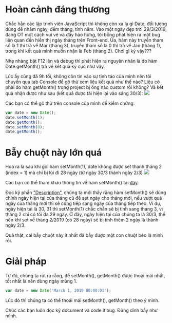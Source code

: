 # Hoàn cảnh đáng thương
Chắc hẳn các lập trình viên JavaScript thì không còn xa lạ gì Date, đối tượng dùng để nhẩm ngày, đếm tháng, tính năm. Vào một ngày đẹp trời 29/3/2019, đang OT một cách vui vẻ và đầy hào hứng, tôi bỗng phát hiện ra một bug liên quan đến hiển thị ngày tháng trên Front-end. Ủa, hàm này truyền tham số là 1 thì trả về Mar (tháng 3), truyền tham số là 0 thì trả về Jan (tháng 1), trong khi kết quả mình muốn nhận là Feb (tháng 2). Chơi gì kỳ vậy???

Nhẹ nhàng bật F12 lên và debug thì phát hiện ra nguyên nhân là do hàm Date.getMonth() trả về kết quả kỳ cục như vậy.

Lúc ấy cũng đã 9h tối, không còn tin vào sự tỉnh táo của mình nên tôi chuyển qua tab Console để gõ thử xem liệu kết quả như thế nào? Liệu có phải do hàm getMonth() trong project bị ông nào custom rồi không?
Và kết quả nhận được như sau (kết quả được tái hiện lại vào sáng 30/3):
![](https://images.viblo.asia/91fc5303-ed6d-470d-92ff-b0bdcd46c988.PNG)

Các bạn có thể gõ thử trên console của mình để kiểm chứng:
```javascript
var date = new Date();
date.setMonth(1);
date.getMonth();
date.setMonth(0);
date.getMonth();
```

# Bẫy chuột này lớn quá
Hoá ra là sau khi gọi hàm setMonth(1), date không được set thành tháng 2 (index = 1) mà chỉ bị lùi đi 28 ngày (từ ngày 30/3 thành ngày 2/3)
![](https://images.viblo.asia/5da81bdf-8f4e-4a61-af4b-8a21e9f15e4d.PNG)

Các bạn có thể tham khảo thông tin về hàm setMonth() tại [đây](https://developer.mozilla.org/en-US/docs/Web/JavaScript/Reference/Global_Objects/Date/setMonth).

Đọc kỹ phần ["Description"](https://developer.mozilla.org/en-US/docs/Web/JavaScript/Reference/Global_Objects/Date/setMonth#Description), chúng ta mới thấy rằng hàm setMonth() sẽ dùng chính ngày hiện tại của tháng cũ để set ngày cho tháng mới, nếu vượt quá ngày của tháng mới thì sẽ cộng tiếp sang ngày của tháng tiếp theo. Ví dụ, ngày hiện tại là 30, 31 thì setMonth(1) chắc chắn sẽ bị tính sang tháng 3, vì tháng 2 chỉ có tối đa 29 ngày. Ở đây, ngày hiện tại của chúng ta là 30/3, thế nên khi set về tháng 2/2019 (có 28 ngày) sẽ bị tính thêm 2 ngày là thành ngày 2/3.

Quả thật, cái bẫy chuột này ít nhất đã bẫy được một con chuột béo là mình rồi.

# Giải pháp
Từ đó, chúng ta rút ra rằng, để setMonth(), getMonth() được thoải mái nhất, tốt nhất là nên dùng ngày mùng 1.
```javascript
var date = new Date('March 1, 2019 00:00:01');
```

Lúc đó thì chúng ta có thể thoải mái setMonth(), getMonth() theo ý mình.

Chúc các bạn luôn đọc kỹ document và code ít bug. Đừng dính bẫy như mình.